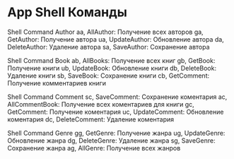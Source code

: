 # App Shell Команды

Shell Command Author
aa, AllAuthor: Получение всех авторов
ga, GetAuthor: Получение автора
ua, UpdateAuthor: Обновление автора
da, DeleteAuthor: Удаление автора
sa, SaveAuthor: Сохранение автора

Shell Command Book
ab, AllBooks: Получение всех книг
gb, GetBook: Получение книги
ub, UpdateBook: Обновление книги
db, DeleteBook: Удаление книги
sb, SaveBook: Сохранение книги
cb, GetComment: Получение комментариев книги

Shell Command Comment
sc, SaveComment: Сохранение коментария
ac, AllCommentBook: Получение всех коментариев для книги
gc, GetComment: Получение коментария
uc, UpdateComment: Обновление коментария
dc, DeleteComment: Удаление коментария

Shell Command Genre
gg, GetGenre: Получение жанра
ug, UpdateGenre: Обновление жанра
dg, DeleteGenre: Удаление жанра
sg, SaveGenre: Сохранение жанра
ag, AllGenre: Получение всех жанров